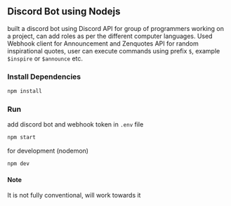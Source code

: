 ## Discord Bot using Nodejs
built a discord bot using Discord API for group of programmers working on a project, can add roles as per the different computer languages. Used Webhook client for Announcement and Zenquotes API for random inspirational quotes, user can execute commands using prefix `$`, example `$inspire` or `$announce` etc. 

### Install Dependencies
```bash
npm install
```

### Run 
add discord bot and webhook token in `.env` file 
```bash
npm start
```
for development (nodemon)
```bash
npm dev
```

#### Note
It is not fully conventional, will work towards it
